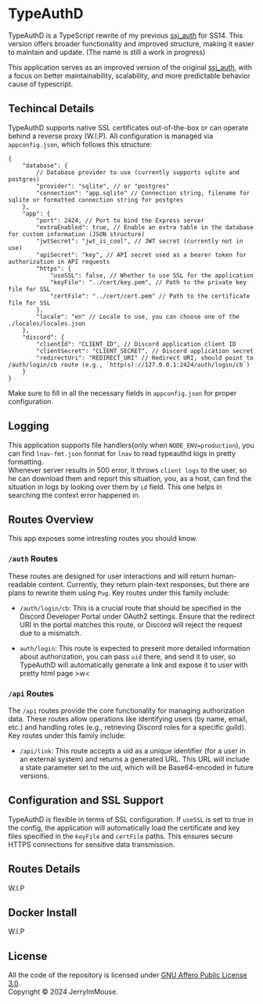 # TypeAuthD
TypeAuthD is a TypeScript rewrite of my previous [ssj_auth](https://github.com/JerryImMouse/ssj_auth) for SS14. This version offers broader functionality and improved structure, making it easier to maintain and update. (The name is still a work in progress)

This application serves as an improved version of the original [ssj_auth](https://github.com/JerryImMouse/ssj_auth), with a focus on better maintainability, scalability, and more predictable behavior cause of typescript.

## Techincal Details
TypeAuthD supports native SSL certificates out-of-the-box or can operate behind a reverse proxy (W.I.P). All configuration is managed via `appconfig.json`, which follows this structure:
```jsonc
{
    "database": {
        // Database provider to use (currently supports sqlite and postgres)
        "provider": "sqlite", // or "postgres"
        "connection": "app.sqlite" // Connection string, filename for sqlite or formatted connection string for postgres
    },
    "app": {
        "port": 2424, // Port to bind the Express server
        "extraEnabled": true, // Enable an extra table in the database for custom information (JSON structure)
        "jwtSecret": "jwt_is_cool", // JWT secret (currently not in use)
        "apiSecret": "key", // API secret used as a bearer token for authorization in API requests
        "https": {
            "useSSL": false, // Whether to use SSL for the application
            "keyFile": "../cert/key.pem", // Path to the private key file for SSL
            "certFile": "../cert/cert.pem" // Path to the certificate file for SSL
        },
        "locale": "en" // Locale to use, you can choose one of the ./locales/locales.json
    },
    "discord": {
        "clientId": "CLIENT_ID", // Discord application client ID
        "clientSecret": "CLIENT_SECRET", // Discord application secret
        "redirectUri": "REDIRECT_URI" // Redirect URI, should point to /auth/login/cb route (e.g., `http(s)://127.0.0.1:2424/auth/login/cb`)
    }
}

```
Make sure to fill in all the necessary fields in `appconfig.json` for proper configuration.

## Logging
This application supports file handlers(only when `NODE_ENV=production`), you can find `lnav-fmt.json` format for `lnav` to read typeauthd logs in pretty formatting.   
Whenever server results in 500 error, it throws `client logs` to the user, so he can download them and report this situation, you, as a host, can find the situation in logs by looking over them by `id` field. This one helps in searching the context error happened in.

## Routes Overview

This app exposes some intresting routes you should know.

### `/auth` Routes
These routes are designed for user interactions and will return human-readable content. Currently, they return plain-text responses, but there are plans to rewrite them using `Pug`. Key routes under this family include:
- `/auth/login/cb`: This is a crucial route that should be specified in the Discord Developer Portal under OAuth2 settings. Ensure that the redirect URI in the portal matches this route, or Discord will reject the request due to a mismatch.  

- `auth/login`: This route is expected to present more detailed information about authorization, you can pass `uid` there, and send it to user, so TypeAuthD will automatically generate a link and expose it to user with pretty html page >w<

### `/api` Routes
The `/api` routes provide the core functionality for managing authorization data. These routes allow operations like identifying users (by name, email, etc.) and handling roles (e.g., retrieving Discord roles for a specific guild). Key routes under this family include:
- `/api/link`: This route accepts a uid as a unique identifier (for a user in an external system) and returns a generated URL. This URL will include a state parameter set to the uid, which will be Base64-encoded in future versions.

## Configuration and SSL Support
TypeAuthD is flexible in terms of SSL configuration. If `useSSL` is set to true in the config, the application will automatically load the certificate and key files specified in the `keyFile` and `certFile` paths. This ensures secure HTTPS connections for sensitive data transmission.

## Routes Details
W.I.P

## Docker Install
W.I.P

## License
All the code of the repository is licensed under [GNU Affero Public License 3.0](https://www.gnu.org/licenses/agpl-3.0.html).  
Copyright © 2024 JerryImMouse.


